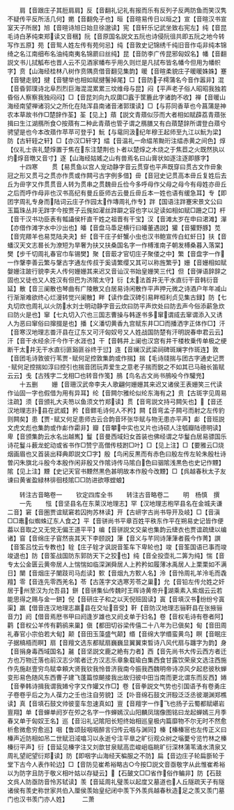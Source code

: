<!-- { "loadSidebar": true } -->
　　肩【音跟庄子其脰肩肩】反【音翻礼记礼有报而乐有反列子反两防鱼而笑汉隽不疑传平反所活几何】嬎【音翻免子也】晅【音暄易传日以晅之】宣【音暄汉书宣室天子所居】旭【音暄诗旭日始旦徐邈读】宪【音轩乐记武坐致右宪左】纯【音昆毛诗白茅纯束郑读又音稇】阮【音原国名説文五阮也诗侵阮徂共即五阮之地今转写作五原】苑【音鸳人姓左传有苑何忌】纯【音敦史记锦绣千纯旧音作屯非纯本锦绮之名江南细布名油纯南夷名锦罽曰丝纯】昆【音防李广传昆邪匈奴名】幡【音翻説文书儿拭觚布也晋人云不见酒家幡布乎用久则烂是凡拭布皆名幡今但用为幡帜字】贲【山海经桂林八树作贲隅贲借音翻见集韵】暖【音暄柔貌庄子暖暖姝姝】蹇【音犍走貌】揵【音犍举也相如赋揵鬐掉尾】□【音防子樗蒲名今音作嚣非】混【音昏郭璞诗北阜烈烈巨海混混累累三坟维母与昆】闷【平声老子俗人昭昭我独若昏俗人察察我独闷闷】□【音昆刘向九叹瓟□蠧于筐簏此字诸韵不收】禅【音暖山海经南望禅诸羽父之所化在陆浑县南诸音渚郭璞读】□【与荪同香草也今菖蒲是神农本草故书作□楚辞作荃】荃【见上】薠【説文青薠似莎而大者相如赋薜荔青薠张揖曰生江湖鴈所食○按薠有二种此青薠也管子谓之鴈膳又有白薠楚辞所谓登白薠兮骋望是也今本改薠作苹苹可登乎】魭【与鼋同汲纪年穆王起师至九江以魭为梁】防【古轩轾之轩】□【亦汉□轩字】緼【音温礼一命緼芾黝珩注緼赤黄之间色】焞【仪礼士丧礼楚焞置于焦在东注楚荆也卜者以楚焞之木烧之于焦苣之火既然执以灼焞音暾又音寸】逐【山海经姑媱之山有兽焉名曰山膏状如逐注逐即豚字】
　　十四寒
　　贯【易贯鱼以宫人宠动静字音云贯穿也平声既穿曰贯古文作毌象冠之形又贯弓之贯亦作贯或作闗弓古字例多借】毌【音冠史记贯高本毌丘复姓后去丘为毌字又作贯贯音人转为贯串之贯魏毌丘俭今多呼母作父母之母今有母姓亦毌丘之后而呼作母非也汉书高纪有曼丘臣师古云曼丘毌丘本一姓也语有缓急耳】专【即团字周礼专身而陆词云庄子作园太作塼周礼作专】跘【国语注跘蹇宋景文公曰玉篇珠丛并无跘字今按贾子云旄如濯丝跘躃之容也字以足读如相如赋□跚之□】杆【音干汉书功臣表有瓡讘侯杆直干姓之祖晋有干宝】汉【音滩太岁在申曰涒滩】潬【亦借作滩字水中沙出也】皤【音盘马馽足横行曰皤董遇説】獾【音獾野豚】苋【音完羱羊也易苋陆夬夬】虷【音干庄子虷蟹小虫也汉书鲍宣传白虹虷日】扶【音蟠汉天文志晷长为潦短为旱奢为扶又扶桑国名字一作榑淮南子朝发榑桑暮入落棠】樊【步千切周礼春官巾车锡樊】聚【音菆才官切庄子聚偻之中】繁【音盘字一作一作鞶李善云繁与鞶古字通左传叔于奚请繁缨又其可以称旌繁乎】姗【音姗相如赋媻姗注跛行貌李夫人传何姗姗其来迟又音讪汉书始皇姗笑三代】但【音弹语辞辞之固也又徒也又人姓汉有但巴为济隂太守】衍【太法首井无干水直衍干音韩衍音延】散【音三阑散也琴曲有广陵散又白居易诗闲散作平声押元微之诗酒户年年减山行渐渐难欲终心烂漫转觉兴阑散】畔【读作盘汉碑引易畔桓利贞见集古録】防【七丸切炊也周礼以火防水刘士明动静字音云炊曰防平声炊处曰防去声今俗添薪急炊曰防火是也】窜【七丸切入穴也三国志曹操与韩遂书多窜谓烕去窜谓添入又诱人为恶曰窜俗曰撺掇是也】播【义潘切黄香九宫赋东井□□而播洒字正体作□】汗【音寒汉地理志畨汗县在辽东又可汗匈奴号又人姓战国防楚有汗明説春申君云云】汗【音干水经余汗今作干水涯也】干【音韩井上阑也汉宫有井干楼枚乗传单极之绠断干太井无干水直衍匪谿匪谷终于愆】连【音斓汉武梁祠碑斑斓字作斑连】敦【音团毛诗敦彼行苇贾赋何足控敦集韵或作揣】揣【毛诗牋揣与团古字通史记贾赋何足控揣如淳曰控引也揣音团玩弄爱生之意老子揣而鋭之不如其已马融长笛赋云云】戋【古残字二戈相□也转音作笺】鴅【鸟名古文尚书鴅吺今作驩兠】
　　十五删
　　姗【音珊汉武帝李夫人歌翩何姗姗其来迟又诸侯王表姗笑三代读作讪固一字也假借为用有异耳】纶【音闗尔雅纶似纶东海有之】贲【古斑字见周易注疏】须【音颁礼大夫笏以鱼须文竹郑读】贯【音弯説文持弓闗矢也】【音还汉地理志扑县在武威】矜【音鳏毛诗何人不矜】闗【音弯孟子闗弓而射之左传豹则闗矣】患【贾赋又何足患师古云合韵音环张华赋与物无患亦平声】虨【音班説文虎文彪也集韵或作虨作霦非】瓣【音攀中实也又片也诗硕人注瓠瓣陆德明读】卑【音颁集韵云水名出越嶲】鬘【音曼西域妇女首装也佛经谓之华鬘白居易骠国乐诗花鬘斗薮龙蛇动或省书作□赞宁高僧传枝跗□叶】□【见上注】□【要雅云□烧烟画眉也又首装出释典即説文□字】殷【鸟闲反黒而有赤色曰殷左传左轮朱殷杜诗曽闪朱旗北斗殷今本殷作闲非殷又作隂诗传马隂白色曰骃隂浅黒色也史记作黫】隂【见上注】黫【史记天官书黫然黒色甚明故本作殷今改黫】□【呉越春秋太子友谏曰黄雀盈緑林徘徊枝隂□□防进欲啄螳蜋】









　　转注古音略卷一
　　钦定四库全书
　　转注古音略卷二
　　明　杨慎　撰
　　一先
　　惤【音坚县名在东莱汉地理志】罕【汉地理志枹罕县名在金城夫谦二音】窘【音圏贾谊赋窘若囚拘苏林读】开【古岍字古尚书导开及岐】□【音滇□□鼃似蜘蛛辽东人食之】平【音骈尚书平章百姓平秩东作平在朔易史记皆作便葢以音取之又无党无偏王道平平】编【音骈説文交枲也集韵云緁衣也贾谊疏緁以编诸】窅【音绵庄子窅然丧其天下李颐説】葏【音义与芊同诗葏葏者莪今作菁】譔【音筌吕忱云专教也】辁【庄子辁才讽説音筌车下卑轮也】竣【音筌国语已事而竣竣退也】防【音筌战国防东郭防天下之狡也】纯【音全投壶礼二筭为纯】惴【音专太公金匮云黄帝居人上惴惴如临深渊舜居人上矜矜如履薄冰禹居人上栗栗如不满日】闉【音烟庄子闉跂司马彪读】歅【音烟九方歅人名】泠【音怜周礼羊泠毛而毳羶】零【音连先零西羌名】苓【古莲字文选寒芳苓之巢】允【音铅左传允姓之奸居于州至汉为允吾县】鉼【音骈集仙传魏时王晖诗黄帝升湖乘素入紫烟云云若能思得之赐与金一鉼】倪【音研庄子和之以天倪班固读】寘【音填汉书纷纷兮寘渠】羸【借音连汉地理志羸县在交址音受】靬【音防汉地理志骊靬县在张掖骊音力】阏【借音焉厯书甲曰阏逢岁雄也又阏攴单于妇名】卷【音权毛诗有卷者阿】鹳【音权公羊传有鹳鹆来巢】傎【都田切谷梁传僖二十八年为已傎矣】甸【音田周礼春官小宗伯若大甸】颠【音田玉藻盛气颠】缗【音绵大学缗蛮黄鸟】瞑【音眠庄子据槁梧而瞑】扇【音羶文选东都赋扇巍巍显翼翼束晳诗八风代扇与躔字为韵】身【音捐身毒西域国名】麉【音坚説文鹿之絶有力者】西【音先尚书大传云西方者迁方也万物迁落也前汉志少隂者迁方汉志乐章象载瑜白集西食甘露饮荣泉文选注西施作先施赵壹穷鸟赋幸頼大贤我钦我怜昔济我南今振我西魏明帝诗凉风夕起悲彼秋蝉变形易色随风东西曹子建飞蓬篇惊飇接我出故归彼中田当南而更北谓东而反西】婘【音拳韩诗揖我谓我婘兮字又作孉又作□】卷【音拳説文气势也引国语予有卷勇庄子卷卷乎后之为人葆力之壬也注自劳貌】泛【卟音绵石鼓文汧殹泛泛丞彼潮渊郑樵读】真【音填石鼓文帅彼銮车忽速真如】亶【音羶字一作飞也扬子云蜀都赋嵁岩亶翔】单【音蝉单阏岁在夘之名字一作蝉嫣汉山阳麟凤瑞像图铭曰龙起蝉嫣三月季春又单于匈奴王名】巡【音沿礼记隂阳长短终始相巡皇极内篇靡物不尔无时不然愈析愈微愈穷愈巡】咽【鲁颂鼔咽咽醉言归传云咽与渊同】榛【榛榛宻也左传正义曰榛声近防相如吊二世赋汨淢噏习以永逝兮注平臯之旷衍观众树之塕薆兮览竹林之榛榛衍平声】衍【音延见榛字注又刘歆甘泉赋高峦峻岨临眺旷衍深林蒲苇涌水清泉又周礼望祀望衍郑读】防【即咽字山海经天楄服之不防】扁【音边庄子轮扁斵轮于堂下古今人表作轮边】□【音防见崔希裕略古○今按□説文音亟敬字从此惟崔希裕以为防字且防于敬义相叶姑以存疑云】【石皷文□□省作俗作鳊非】防【石鼓文呉人防亟防音怜苏轼读】羡【音延周礼璧羡以起度又墓道也人丘隧疏天子有隧诸侯有羡史称世家共伯入厘侯羡始皇纪闭中羡下外羡呉越春秋造足之羡又羡门墓门也汉书羡门亦人姓】
　　二萧
